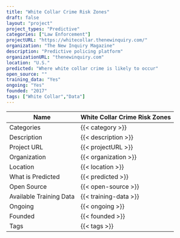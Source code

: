 ```yaml
---
title: "White Collar Crime Risk Zones"
draft: false
layout: "project"
project_types: "Predictive"
categories: ["Law Enforcement"]
projectURL: "https://whitecollar.thenewinquiry.com/"
organization: "The New Inquiry Magazine"
description: "Predictive policing platform"
organizationURL: "thenewinquiry.com"
location: "U.S."
predicted: "Where white collar crime is likely to occur"
open_source: ""
training_data: "Yes"
ongoing: "Yes"
founded: "2017"
tags: ["White Collar","Data"]
---
```



Name                    |  White Collar Crime Risk Zones    
------------------------|----
Categories              | {{< category >}} 
Description             | {{< description >}} 
Project URL             | {{< projectURL >}} 
Organization            | {{< organization >}} 
Location                | {{< location >}} 
What is Predicted       | {{< predicted >}} 
Open Source             | {{< open-source >}} 
Available Training Data | {{< training-data >}}
Ongoing                 | {{< ongoing >}} 
Founded                 | {{< founded >}} 
Tags                    | {{< tags >}} 
